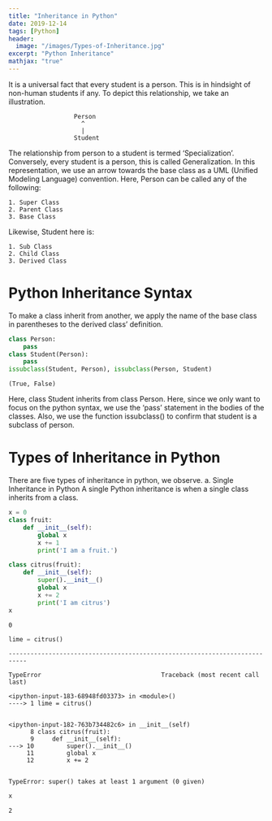 ```yaml
---
title: "Inheritance in Python"
date: 2019-12-14
tags: [Python]
header:
  image: "/images/Types-of-Inheritance.jpg"
excerpt: "Python Inheritance"
mathjax: "true"
---
```

It is a universal fact that every student is a person. This is in hindsight of non-human students if any. To depict this relationship, we take an illustration.

                      Person
                        ^
                        |
                      Student
The relationship from person to a student is termed ‘Specialization’. Conversely,
every student is a person, this is called Generalization. In this representation,
we use an arrow towards the base class as a UML (Unified Modeling Language) convention.
Here, Person can be called any of the following:

    1. Super Class
    2. Parent Class
    3. Base Class

Likewise, Student here is:

    1. Sub Class
    2. Child Class
    3. Derived Class              


# Python Inheritance Syntax
To make a class inherit from another, we apply the name of the base class in parentheses to the derived class’ definition.


```python
class Person:
    pass
class Student(Person):
    pass
issubclass(Student, Person), issubclass(Person, Student)
```




    (True, False)


Here, class Student inherits from class Person. Here, since we only want to focus
on the python syntax, we use the ‘pass’ statement in the bodies of the classes.
Also, we use the function issubclass() to confirm that student is a subclass of person.
# Types of Inheritance in Python
There are five types of inheritance in python, we observe.
a. Single Inheritance in Python
A single Python inheritance is when a single class inherits from a class.

```python
x = 0
class fruit:
    def __init__(self):
        global x
        x += 1
        print('I am a fruit.')

class citrus(fruit):
    def __init__(self):
        super().__init__()
        global x
        x += 2
        print('I am citrus')
x
```




    0




```python
lime = citrus()
```


    ---------------------------------------------------------------------------

    TypeError                                 Traceback (most recent call last)

    <ipython-input-183-68948fd03373> in <module>()
    ----> 1 lime = citrus()


    <ipython-input-182-763b734482c6> in __init__(self)
          8 class citrus(fruit):
          9     def __init__(self):
    ---> 10         super().__init__()
         11         global x
         12         x += 2


    TypeError: super() takes at least 1 argument (0 given)



```python
x
```




    2




```python

```
